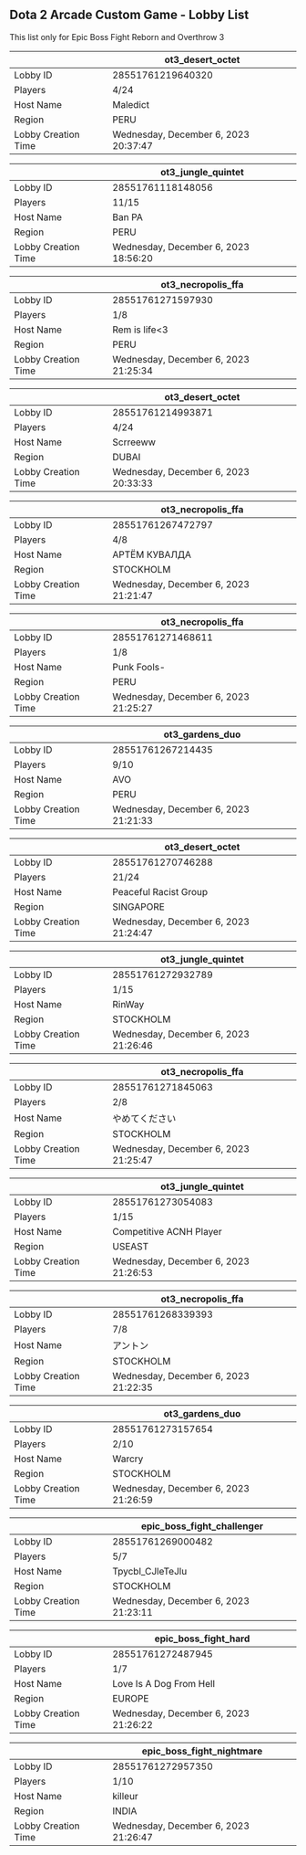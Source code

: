 ## Dota 2 Arcade Custom Game - Lobby List

This list only for Epic Boss Fight Reborn and Overthrow 3

|  | ot3_desert_octet |
| ------ | ------ |
| Lobby ID | 28551761219640320 |
| Players | 4/24 |
| Host Name | Maledict |
| Region | PERU |
| Lobby Creation Time | Wednesday, December 6, 2023 20:37:47 |


|  | ot3_jungle_quintet |
| ------ | ------ |
| Lobby ID | 28551761118148056 |
| Players | 11/15 |
| Host Name | Ban PA |
| Region | PERU |
| Lobby Creation Time | Wednesday, December 6, 2023 18:56:20 |


|  | ot3_necropolis_ffa |
| ------ | ------ |
| Lobby ID | 28551761271597930 |
| Players | 1/8 |
| Host Name | Rem is life<3 |
| Region | PERU |
| Lobby Creation Time | Wednesday, December 6, 2023 21:25:34 |


|  | ot3_desert_octet |
| ------ | ------ |
| Lobby ID | 28551761214993871 |
| Players | 4/24 |
| Host Name | Scrreeww |
| Region | DUBAI |
| Lobby Creation Time | Wednesday, December 6, 2023 20:33:33 |


|  | ot3_necropolis_ffa |
| ------ | ------ |
| Lobby ID | 28551761267472797 |
| Players | 4/8 |
| Host Name | АРТЁМ КУВАЛДА |
| Region | STOCKHOLM |
| Lobby Creation Time | Wednesday, December 6, 2023 21:21:47 |


|  | ot3_necropolis_ffa |
| ------ | ------ |
| Lobby ID | 28551761271468611 |
| Players | 1/8 |
| Host Name | Punk Fools- |
| Region | PERU |
| Lobby Creation Time | Wednesday, December 6, 2023 21:25:27 |


|  | ot3_gardens_duo |
| ------ | ------ |
| Lobby ID | 28551761267214435 |
| Players | 9/10 |
| Host Name | AVO |
| Region | PERU |
| Lobby Creation Time | Wednesday, December 6, 2023 21:21:33 |


|  | ot3_desert_octet |
| ------ | ------ |
| Lobby ID | 28551761270746288 |
| Players | 21/24 |
| Host Name | Peaceful Racist Group |
| Region | SINGAPORE |
| Lobby Creation Time | Wednesday, December 6, 2023 21:24:47 |


|  | ot3_jungle_quintet |
| ------ | ------ |
| Lobby ID | 28551761272932789 |
| Players | 1/15 |
| Host Name | RinWay |
| Region | STOCKHOLM |
| Lobby Creation Time | Wednesday, December 6, 2023 21:26:46 |


|  | ot3_necropolis_ffa |
| ------ | ------ |
| Lobby ID | 28551761271845063 |
| Players | 2/8 |
| Host Name | やめてください |
| Region | STOCKHOLM |
| Lobby Creation Time | Wednesday, December 6, 2023 21:25:47 |


|  | ot3_jungle_quintet |
| ------ | ------ |
| Lobby ID | 28551761273054083 |
| Players | 1/15 |
| Host Name | Competitive ACNH Player |
| Region | USEAST |
| Lobby Creation Time | Wednesday, December 6, 2023 21:26:53 |


|  | ot3_necropolis_ffa |
| ------ | ------ |
| Lobby ID | 28551761268339393 |
| Players | 7/8 |
| Host Name | アントン |
| Region | STOCKHOLM |
| Lobby Creation Time | Wednesday, December 6, 2023 21:22:35 |


|  | ot3_gardens_duo |
| ------ | ------ |
| Lobby ID | 28551761273157654 |
| Players | 2/10 |
| Host Name | Warcry |
| Region | STOCKHOLM |
| Lobby Creation Time | Wednesday, December 6, 2023 21:26:59 |


|  | epic_boss_fight_challenger |
| ------ | ------ |
| Lobby ID | 28551761269000482 |
| Players | 5/7 |
| Host Name | Tpycbl_CJleTeJlu |
| Region | STOCKHOLM |
| Lobby Creation Time | Wednesday, December 6, 2023 21:23:11 |


|  | epic_boss_fight_hard |
| ------ | ------ |
| Lobby ID | 28551761272487945 |
| Players | 1/7 |
| Host Name | Love Is A Dog From Hell |
| Region | EUROPE |
| Lobby Creation Time | Wednesday, December 6, 2023 21:26:22 |


|  | epic_boss_fight_nightmare |
| ------ | ------ |
| Lobby ID | 28551761272957350 |
| Players | 1/10 |
| Host Name | killeur |
| Region | INDIA |
| Lobby Creation Time | Wednesday, December 6, 2023 21:26:47 |


